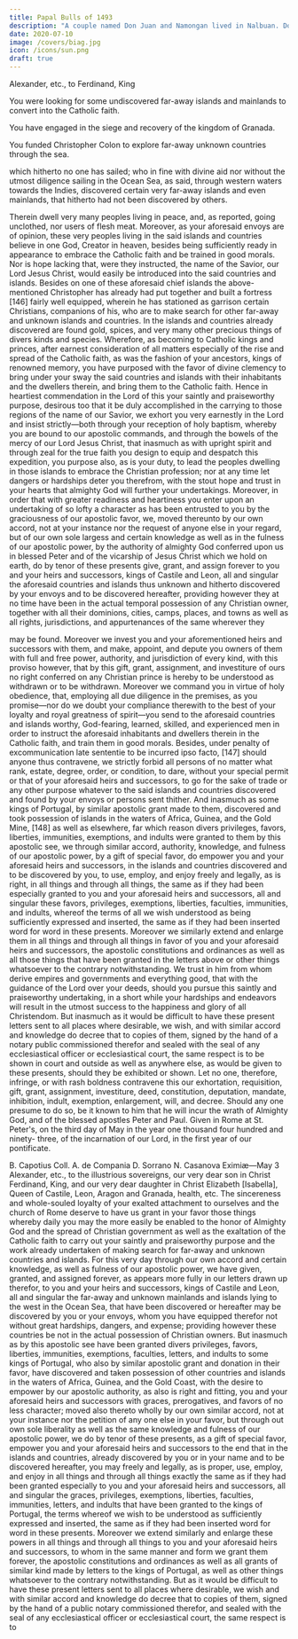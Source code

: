 ```yaml
---
title: Papal Bulls of 1493
description: "A couple named Don Juan and Namongan lived in Nalbuan. Don Juan left his pregnant wife and went to the mountain to punish a group of Igorots"
date: 2020-07-10
image: /covers/biag.jpg
icon: /icons/sun.png
draft: true
---
```



<!-- Inter Cætera—May 3 -->

Alexander, etc., to Ferdinand, King

<!-- , and our very dear daughter in Christ, Helisabeth [Isabella], Queen, of Castile and Leon, Aragon,
Sicily, and Granada health and apostolic benediction. Among other works well pleasing to his
divine Majesty, and cherished of our heart, this assuredly ranks highest that in our times
especially the Catholic faith and the Christian religion be everywhere increased and spread, as
well as that the health of souls be procured, and barbarous nations overthrown and brought to the
faith itself. Wherefore inasmuch as by the favor of divine clemency, through no fitting merits of
ours, we have been raised to this holy see of Peter, recognizing that as true Catholic kings and
princes such as we have always known you to be, and as your illustrious deeds already known to
almost the whole world declare, you not only eagerly desire but with every effort, zeal, and
diligence, without regard to hardships, expenses, dangers, with the shedding even of your blood,
are laboring to that end; recognizing besides that already you have long ago dedicated to this
purpose your whole soul and all your endeavors—as witnessed in these times with so much glory
to the divine name in your recovery of the kingdom of Granada from the yoke of the Moors—we
therefore not unrighteously hold it as our duty to grant you even of our own accord and in your
favor those things, whereby daily and with heartier effort you may be enabled for the honor of
God himself and the spread of the Christian rule to accomplish your saintly and praiseworthy
purpose so pleasing to immortal God. In sooth we have learned that, according to your purpose
long ago,  -->

You were looking for some undiscovered far-away islands and mainlands to convert into the Catholic faith. 

<!--  not hitherto discovered by
others, to the end that you might bring to the worship of our Redeemer and profession of the

Catholic faith the inhabitants of them with the dwellers therein; that hitherto, having been
earnestly -->

You have engaged in the siege and recovery of the kingdom of Granada.
<!-- 
 you were unable to
accomplish this saintly and praiseworthy purpose; but, at length, as was pleasing to the Lord, the
said kingdom having been regained, not without the greatest hardships, dangers, and expenses, we
have also learned that with the wish to fulfil your desire, you chose our beloved son -->

You funded Christopher Colon to explore far-away unknown countries through the sea.

 which hitherto no one has sailed;
who in fine with divine aid nor without the utmost diligence sailing in the Ocean Sea, as said,
through western waters towards the Indies, discovered certain very far-away islands and even
mainlands, that hitherto had not been discovered by others. 

Therein dwell very many peoples living in peace, and, as reported, going unclothed, nor users of flesh meat. Moreover, as your
aforesaid envoys are of opinion, these very peoples living in the said islands and countries believe
in one God, Creator in heaven, besides being sufficiently ready in appearance to embrace the
Catholic faith and be trained in good morals. Nor is hope lacking that, were they instructed, the
name of the Savior, our Lord Jesus Christ, would easily be introduced into the said countries and
islands. Besides on one of these aforesaid chief islands the above-mentioned Christopher has
already had put together and built a fortress [146] fairly well equipped, wherein he has stationed
as garrison certain Christians, companions of his, who are to make search for other far-away and
unknown islands and countries. In the islands and countries already discovered are found gold,
spices, and very many other precious things of divers kinds and species. Wherefore, as becoming
to Catholic kings and princes, after earnest consideration of all matters especially of the rise and
spread of the Catholic faith, as was the fashion of your ancestors, kings of renowned memory, you
have purposed with the favor of divine clemency to bring under your sway the said countries and
islands with their inhabitants and the dwellers therein, and bring them to the Catholic faith. Hence
in heartiest commendation in the Lord of this your saintly and praiseworthy purpose, desirous too
that it be duly accomplished in the carrying to those regions of the name of our Savior, we exhort
you very earnestly in the Lord and insist strictly—both through your reception of holy baptism,
whereby you are bound to our apostolic commands, and through the bowels of the mercy of our
Lord Jesus Christ, that inasmuch as with upright spirit and through zeal for the true faith you
design to equip and despatch this expedition, you purpose also, as is your duty, to lead the peoples
dwelling in those islands to embrace the Christian profession; nor at any time let dangers or
hardships deter you therefrom, with the stout hope and trust in your hearts that almighty God will
further your undertakings. Moreover, in order that with greater readiness and heartiness you enter
upon an undertaking of so lofty a character as has been entrusted to you by the graciousness of
our apostolic favor, we, moved thereunto by our own accord, not at your instance nor the request
of anyone else in your regard, but of our own sole largess and certain knowledge as well as in the
fulness of our apostolic power, by the authority of almighty God conferred upon us in blessed
Peter and of the vicarship of Jesus Christ which we hold on earth, do by tenor of these presents
give, grant, and assign forever to you and your heirs and successors, kings of Castile and Leon, all
and singular the aforesaid countries and islands thus unknown and hitherto discovered by your
envoys and to be discovered hereafter, providing however they at no time have been in the actual
temporal possession of any Christian owner, together with all their dominions, cities, camps,
places, and towns as well as all rights, jurisdictions, and appurtenances of the same wherever they

may be found. Moreover we invest you and your aforementioned heirs and successors with them,
and make, appoint, and depute you owners of them with full and free power, authority, and
jurisdiction of every kind, with this proviso however, that by this gift, grant, assignment, and
investiture of ours no right conferred on any Christian prince is hereby to be understood as
withdrawn or to be withdrawn. Moreover we command you in virtue of holy obedience, that,
employing all due diligence in the premises, as you promise—nor do we doubt your compliance
therewith to the best of your loyalty and royal greatness of spirit—you send to the aforesaid
countries and islands worthy, God-fearing, learned, skilled, and experienced men in order to
instruct the aforesaid inhabitants and dwellers therein in the Catholic faith, and train them in good
morals. Besides, under penalty of excommunication late sententie to be incurred ipso facto, [147]
should anyone thus contravene, we strictly forbid all persons of no matter what rank, estate,
degree, order, or condition, to dare, without your special permit or that of your aforesaid heirs and
successors, to go for the sake of trade or any other purpose whatever to the said islands and
countries discovered and found by your envoys or persons sent thither. And inasmuch as some
kings of Portugal, by similar apostolic grant made to them, discovered and took possession of
islands in the waters of Africa, Guinea, and the Gold Mine, [148] as well as elsewhere, far which
reason divers privileges, favors, liberties, immunities, exemptions, and indults were granted to
them by this apostolic see, we through similar accord, authority, knowledge, and fulness of our
apostolic power, by a gift of special favor, do empower you and your aforesaid heirs and
successors, in the islands and countries discovered and to be discovered by you, to use, employ,
and enjoy freely and legally, as is right, in all things and through all things, the same as if they had
been especially granted to you and your aforesaid heirs and successors, all and singular these
favors, privileges, exemptions, liberties, faculties, immunities, and indults, whereof the terms of
all we wish understood as being sufficiently expressed and inserted, the same as if they had been
inserted word for word in these presents. Moreover we similarly extend and enlarge them in all
things and through all things in favor of you and your aforesaid heirs and successors, the apostolic
constitutions and ordinances as well as all those things that have been granted in the letters above
or other things whatsoever to the contrary notwithstanding. We trust in him from whom derive
empires and governments and everything good, that with the guidance of the Lord over your
deeds, should you pursue this saintly and praiseworthy undertaking, in a short while your
hardships and endeavors will result in the utmost success to the happiness and glory of all
Christendom. But inasmuch as it would be difficult to have these present letters sent to all places
where desirable, we wish, and with similar accord and knowledge do decree that to copies of
them, signed by the hand of a notary public commissioned therefor and sealed with the seal of any
ecclesiastical officer or ecclesiastical court, the same respect is to be shown in court and outside
as well as anywhere else, as would be given to these presents, should they be exhibited or shown.
Let no one, therefore, infringe, or with rash boldness contravene this our exhortation, requisition,
gift, grant, assignment, investiture, deed, constitution, deputation, mandate, inhibition, indult,
exemption, enlargement, will, and decree. Should any one presume to do so, be it known to him
that he will incur the wrath of Almighty God, and of the blessed apostles Peter and Paul. Given in
Rome at St. Peter's, on the third day of May in the year one thousand four hundred and ninety-
three, of the incarnation of our Lord, in the first year of our pontificate.


B. Capotius Coll. A. de Compania
D. Sorrano N. Casanova
Eximiæ—May 3
Alexander, etc., to the illustrious sovereigns, our very dear son in Christ Ferdinand, King, and
our very dear daughter in Christ Elizabeth [Isabella], Queen of Castile, Leon, Aragon and
Granada, health, etc. The sincereness and whole-souled loyalty of your exalted attachment to
ourselves and the church of Rome deserve to have us grant in your favor those things whereby
daily you may the more easily be enabled to the honor of Almighty God and the spread of
Christian government as well as the exaltation of the Catholic faith to carry out your saintly and
praiseworthy purpose and the work already undertaken of making search for far-away and
unknown countries and islands. For this very day through our own accord and certain knowledge,
as well as fulness of our apostolic power, we have given, granted, and assigned forever, as appears
more fully in our letters drawn up therefor, to you and your heirs and successors, kings of Castile
and Leon, all and singular the far-away and unknown mainlands and islands lying to the west in
the Ocean Sea, that have been discovered or hereafter may be discovered by you or your envoys,
whom you have equipped therefor not without great hardships, dangers, and expense; providing
however these countries be not in the actual possession of Christian owners. But inasmuch as by
this apostolic see have been granted divers privileges, favors, liberties, immunities, exemptions,
faculties, letters, and indults to some kings of Portugal, who also by similar apostolic grant and
donation in their favor, have discovered and taken possession of other countries and islands in the
waters of Africa, Guinea, and the Gold Coast, with the desire to empower by our apostolic
authority, as also is right and fitting, you and your aforesaid heirs and successors with graces,
prerogatives, and favors of no less character; moved also thereto wholly by our own similar
accord, not at your instance nor the petition of any one else in your favor, but through out own
sole liberality as well as the same knowledge and fulness of our apostolic power, we do by tenor
of these presents, as a gift of special favor, empower you and your aforesaid heirs and successors
to the end that in the islands and countries, already discovered by you or in your name and to be
discovered hereafter, you may freely and legally, as is proper, use, employ, and enjoy in all things
and through all things exactly the same as if they had been granted especially to you and your
aforesaid heirs and successors, all and singular the graces, privileges, exemptions, liberties,
faculties, immunities, letters, and indults that have been granted to the kings of Portugal, the terms
whereof we wish to be understood as sufficiently expressed and inserted, the same as if they had
been inserted word for word in these presents. Moreover we extend similarly and enlarge these
powers in all things and through all things to you and your aforesaid heirs and successors, to
whom in the same manner and form we grant them forever, the apostolic constitutions and
ordinances as well as all grants of similar kind made by letters to the kings of Portugal, as well as
other things whatsoever to the contrary notwithstanding. But as it would be difficult to have these
present letters sent to all places where desirable, we wish and with similar accord and knowledge
do decree that to copies of them, signed by the hand of a public notary commissioned therefor,
and sealed with the seal of any ecclesiastical officer or ecclesiastical court, the same respect is to